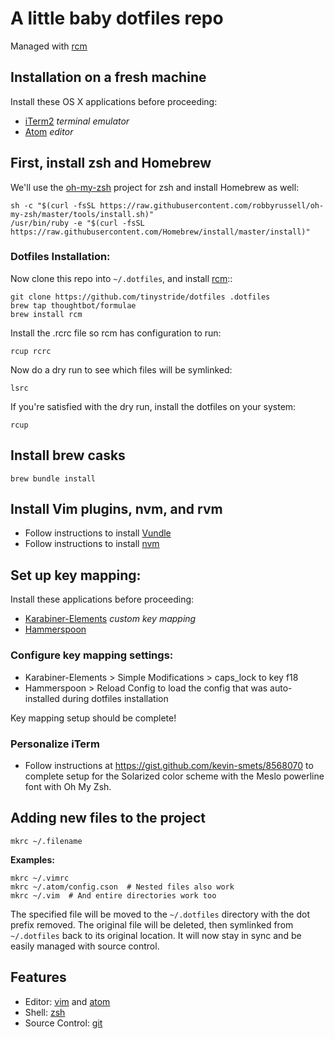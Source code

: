 # A little baby dotfiles repo

Managed with [rcm][]

## Installation on a fresh machine

Install these OS X applications before proceeding:

- [iTerm2][] *terminal emulator*
- [Atom][] *editor*

## First, install zsh and Homebrew

We'll use the [oh-my-zsh][] project for zsh and install Homebrew as well:

```
sh -c "$(curl -fsSL https://raw.githubusercontent.com/robbyrussell/oh-my-zsh/master/tools/install.sh)"
/usr/bin/ruby -e "$(curl -fsSL https://raw.githubusercontent.com/Homebrew/install/master/install)"
```

### Dotfiles Installation:

Now clone this repo into `~/.dotfiles`, and install [rcm][]::

```
git clone https://github.com/tinystride/dotfiles .dotfiles
brew tap thoughtbot/formulae
brew install rcm
```

Install the .rcrc file so rcm has configuration to run:

```
rcup rcrc
```

Now do a dry run to see which files will be symlinked:

```
lsrc
```

If you're satisfied with the dry run, install the dotfiles on your system:

```
rcup
```

## Install brew casks

```
brew bundle install
```

## Install Vim plugins, nvm, and rvm

- Follow instructions to install [Vundle][]
- Follow instructions to install [nvm][]

## Set up key mapping:

Install these applications before proceeding:

- [Karabiner-Elements][] *custom key mapping*
- [Hammerspoon][]

### Configure key mapping settings:

- Karabiner-Elements > Simple Modifications > caps_lock to key f18
- Hammerspoon > Reload Config to load the config that was auto-installed
during dotfiles installation

Key mapping setup should be complete!

### Personalize iTerm

- Follow instructions at <https://gist.github.com/kevin-smets/8568070> to complete setup for the Solarized color scheme with the Meslo powerline font with Oh My Zsh.

## Adding new files to the project

```
mkrc ~/.filename
```

**Examples:**

```
mkrc ~/.vimrc
mkrc ~/.atom/config.cson  # Nested files also work
mkrc ~/.vim  # And entire directories work too
```

The specified file will be moved to the `~/.dotfiles` directory with the
dot prefix removed. The original file will be deleted,
then symlinked from `~/.dotfiles` back to its original location.
It will now stay in sync and be easily managed with source control.

## Features

- Editor: [vim][] and [atom][]
- Shell: [zsh][]
- Source Control: [git][]

[oh-my-zsh]: https://github.com/robbyrussell/oh-my-zsh
[rcm]: https://github.com/thoughtbot/rcm
[vim]: http://www.vim.org
[atom]: http://atom.io
[zsh]: http://www.zsh.org
[git]: http://git-scm.com
[iTerm2]: https://www.iterm2.com/
[Atom]: https://atom.io/
[Vundle]: https://github.com/VundleVim/Vundle.vim
[Karabiner-Elements]: https://github.com/tekezo/Karabiner-Elements
[Hammerspoon]: http://www.hammerspoon.org/
[nvm]: https://github.com/creationix/nvm
